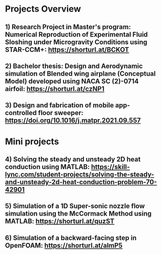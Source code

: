 # Projects Overview
## 1) Research Project in Master's program: Numerical Reproduction of Experimental Fluid Sloshing under Microgravity Conditions using STAR-CCM+: https://shorturl.at/BCKOT
## 2) Bachelor thesis: Design and Aerodynamic simulation of Blended wing airplane (Conceptual Model) developed using NACA SC (2)-0714 airfoil: https://shorturl.at/czNP1
## 3) Design and fabrication of mobile app-controlled floor sweeper: https://doi.org/10.1016/j.matpr.2021.09.557

# Mini projects
## 4) Solving the steady and unsteady 2D heat conduction using MATLAB: https://skill-lync.com/student-projects/solving-the-steady-and-unsteady-2d-heat-conduction-problem-70-42901
## 5) Simulation of a 1D Super-sonic nozzle flow simulation using the McCormack Method using MATLAB: https://shorturl.at/quzST
## 6) Simulation of a backward-facing step in OpenFOAM: https://shorturl.at/almP5
